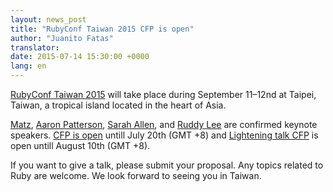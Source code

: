 ```yaml
---
layout: news_post
title: "RubyConf Taiwan 2015 CFP is open"
author: "Juanito Fatas"
translator:
date: 2015-07-14 15:30:00 +0000
lang: en
---
```


[RubyConf Taiwan 2015](http://rubyconf.tw) will take place during September
11–12nd at Taipei, Taiwan, a tropical island located in the heart of Asia.

[Matz](https://twitter.com/yukihiro_matz),
[Aaron Patterson](https://twitter.com/tenderlove),
[Sarah Allen](https://twitter.com/ultrasaurus),
and [Ruddy Lee](https://ruddyblog.wordpress.com) are confirmed keynote speakers.
[CFP is open](http://rubytaiwan.kktix.cc/events/rubyconftw2015-cfp)
untill July 20th (GMT +8) and
[Lightening talk CFP](http://rubytaiwan.kktix.cc/events/rubyconftw2015-ltcfp)
is open untill August 10th (GMT +8).

If you want to give a talk, please submit your proposal. Any topics related to
Ruby are welcome. We look forward to seeing you in Taiwan.
